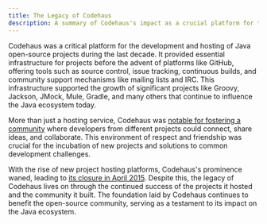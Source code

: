 ```yaml
---
title: The Legacy of Codehaus
description: A summary of Codehaus's impact as a crucial platform for the development and hosting of Java open-source projects, detailing its support for major projects like Groovy, Jackson, and Mule up until its closure in 2015.
---
```


Codehaus was a critical platform for the development and hosting of Java open-source projects during the last decade. It provided essential infrastructure for projects before the advent of platforms like GitHub, offering tools such as source control, issue tracking, continuous builds, and community support mechanisms like mailing lists and IRC. This infrastructure supported the growth of significant projects like Groovy, Jackson, JMock, Mule, Gradle, and many others that continue to influence the Java ecosystem today.

More than just a hosting service, Codehaus was [notable for fostering a community][reddit] where developers from different projects could connect, share ideas, and collaborate. This environment of respect and friendship was crucial for the incubation of new projects and solutions to common development challenges.

With the rise of new project hosting platforms, Codehaus's prominence waned, leading to [its closure in April 2015][codehaus]. Despite this, the legacy of Codehaus lives on through the continued success of the projects it hosted and the community it built. The foundation laid by Codehaus continues to benefit the open-source community, serving as a testament to its impact on the Java ecosystem.

[reddit]: https://www.reddit.com/r/java/comments/2xciu8/codehaus_birthplace_of_many_java_oss_projects/
[codehaus]: https://www.infoworld.com/article/2892227/codehaus-the-once-great-house-of-code-has-fallen.html
